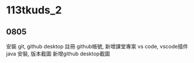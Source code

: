 # 113tkuds_2


## 0805
安裝 git, github desktop
註冊 github帳號, 新增課堂專案
vs code, vscode插件
java 安裝, 版本截圖
新增github desktop截圖